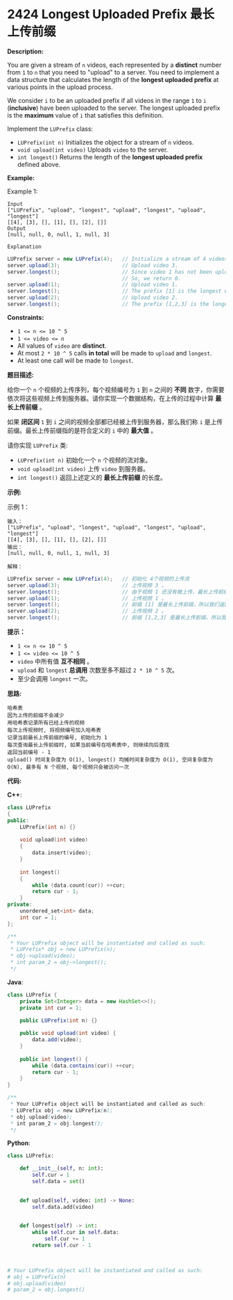 # 2424 Longest Uploaded Prefix 最长上传前缀

__Description:__

You are given a stream of `n` videos, each represented by a __distinct__ number from `1` to `n` that you need to "upload" to a server. You need to implement a data structure that calculates the length of the __longest uploaded prefix__ at various points in the upload process.

We consider `i` to be an uploaded prefix if all videos in the range `1` to `i` (__inclusive__) have been uploaded to the server. The longest uploaded prefix is the __maximum__ value of `i` that satisfies this definition.

Implement the `LUPrefix` class:

- `LUPrefix(int n)` Initializes the object for a stream of `n` videos.
- `void upload(int video)` Uploads `video` to the server.
- `int longest()` Returns the length of the __longest uploaded prefix__ defined above.

__Example:__

Example 1:

```text
Input
["LUPrefix", "upload", "longest", "upload", "longest", "upload", "longest"]
[[4], [3], [], [1], [], [2], []]
Output
[null, null, 0, null, 1, null, 3]

Explanation
```

```Java
LUPrefix server = new LUPrefix(4);   // Initialize a stream of 4 videos.
server.upload(3);                    // Upload video 3.
server.longest();                    // Since video 1 has not been uploaded yet, there is no prefix.
                                     // So, we return 0.
server.upload(1);                    // Upload video 1.
server.longest();                    // The prefix [1] is the longest uploaded prefix, so we return 1.
server.upload(2);                    // Upload video 2.
server.longest();                    // The prefix [1,2,3] is the longest uploaded prefix, so we return 3.
```

__Constraints:__

- `1 <= n <= 10 ^ 5`
- `1 <= video <= n`
- All values of `video` are __distinct__.
- At most `2 * 10 ^ 5` calls __in total__ will be made to `upload` and `longest`.
- At least one call will be made to `longest`.

__题目描述:__

给你一个 `n` 个视频的上传序列，每个视频编号为 `1` 到 `n` 之间的 __不同__ 数字，你需要依次将这些视频上传到服务器。请你实现一个数据结构，在上传的过程中计算 __最长上传前缀__ 。

如果 __闭区间__ `1` 到 `i` 之间的视频全部都已经被上传到服务器，那么我们称 `i` 是上传前缀。最长上传前缀指的是符合定义的 `i` 中的 __最大值__ 。

请你实现 `LUPrefix` 类:

- `LUPrefix(int n)` 初始化一个 `n` 个视频的流对象。
- `void upload(int video)` 上传 `video` 到服务器。
- `int longest()` 返回上述定义的 __最长上传前缀__ 的长度。

__示例:__

示例 1：

```text
输入：
["LUPrefix", "upload", "longest", "upload", "longest", "upload", "longest"]
[[4], [3], [], [1], [], [2], []]
输出：
[null, null, 0, null, 1, null, 3]

解释：
```

```Java
LUPrefix server = new LUPrefix(4);   // 初始化 4个视频的上传流
server.upload(3);                    // 上传视频 3 。
server.longest();                    // 由于视频 1 还没有被上传，最长上传前缀是 0 。
server.upload(1);                    // 上传视频 1 。
server.longest();                    // 前缀 [1] 是最长上传前缀，所以我们返回 1 。
server.upload(2);                    // 上传视频 2 。
server.longest();                    // 前缀 [1,2,3] 是最长上传前缀，所以我们返回 3 。
```

__提示：__

- `1 <= n <= 10 ^ 5`
- `1 <= video <= 10 ^ 5`
- `video` 中所有值 __互不相同__ 。
- `upload` 和 `longest` __总调用__ 次数至多不超过 `2 * 10 ^ 5` 次。
- 至少会调用 `longest` 一次。

__思路:__

```text
哈希表
因为上传的前缀不会减少
用哈希表记录所有已经上传的视频
每次上传视频时, 将视频编号加入哈希表
记录当前最长上传前缀的编号, 初始化为 1
每次查询最长上传前缀时, 如果当前编号在哈希表中, 则继续向后查找
返回当前编号 - 1
upload() 时间复杂度为 O(1), longest() 均摊时间复杂度为 O(1), 空间复杂度为 O(N), 最多有 N 个视频, 每个视频只会被访问一次
```

__代码:__

__C++__:

```C++
class LUPrefix 
{
public:
    LUPrefix(int n) {}
    
    void upload(int video) 
    {
        data.insert(video);
    }
    
    int longest() 
    {
        while (data.count(cur)) ++cur;
        return cur - 1;    
    }
private:
    unordered_set<int> data;
    int cur = 1;
};

/**
 * Your LUPrefix object will be instantiated and called as such:
 * LUPrefix* obj = new LUPrefix(n);
 * obj->upload(video);
 * int param_2 = obj->longest();
 */
```

__Java__:

```Java
class LUPrefix {
    private Set<Integer> data = new HashSet<>();
    private int cur = 1;

    public LUPrefix(int n) {}
    
    public void upload(int video) {
        data.add(video);
    }
    
    public int longest() {
        while (data.contains(cur)) ++cur;
        return cur - 1;
    }
}

/**
 * Your LUPrefix object will be instantiated and called as such:
 * LUPrefix obj = new LUPrefix(n);
 * obj.upload(video);
 * int param_2 = obj.longest();
 */
```

__Python__:

```Python
class LUPrefix:

    def __init__(self, n: int):
        self.cur = 1
        self.data = set()
        

    def upload(self, video: int) -> None:
        self.data.add(video)
        

    def longest(self) -> int:
        while self.cur in self.data:
            self.cur += 1
        return self.cur - 1
        


# Your LUPrefix object will be instantiated and called as such:
# obj = LUPrefix(n)
# obj.upload(video)
# param_2 = obj.longest()
```

